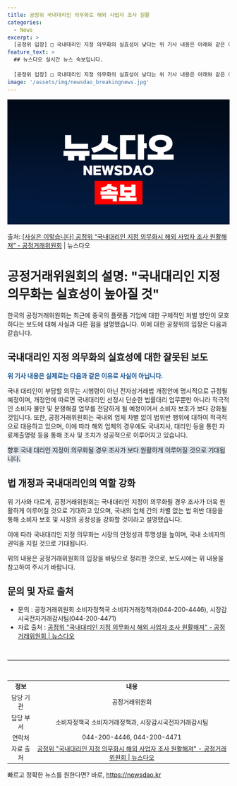 ```yaml
---
title: 공정위 국내대리인 의무화로 해외 사업자 조사 원활
categories:
  - News
excerpt: >
  [공정위 입장] □ 국내대리인 지정 의무화의 실효성이 낮다는 위 기사 내용은 아래와 같은 이유로 사실이 아니…
feature_text: >
  ## 뉴스다오 실시간 뉴스 속보입니다.

  [공정위 입장] □ 국내대리인 지정 의무화의 실효성이 낮다는 위 기사 내용은 아래와 같은 이유로 사실이 아니…
image: '/assets/img/newsdao_breakingnews.jpg'
---
```


![뉴스다오 속보](/assets/img/newsdao_breakingnews.jpg)

<p>출처: <a href="https://newsdao.kr/3347" rel="dofollow">[사실은 이렇습니다] 공정위 “국내대리인 지정 의무화시 해외 사업자 조사 원활해져” - 공정거래위원회</a> | 뉴스다오</p>

<h1 data-ke-size="size26">공정거래위원회의 설명: "국내대리인 지정 의무화는 실효성이 높아질 것"</h1>
<p data-ke-size="size16"></p>

한국의 공정거래위원회는 최근에 중국의 플랫폼 기업에 대한 구체적인 처벌 방안이 모호하다는 보도에 대해 사실과 다른 점을 설명했습니다. 이에 대한 공정위의 입장은 다음과 같습니다.

<h2 data-ke-size="size24">국내대리인 지정 의무화의 실효성에 대한 잘못된 보도</h2>
<p data-ke-size="size16"></p>
<p data-ke-size="size16"><b><span style="color: #1a5490;">위 기사 내용은 실제로는 다음과 같은 이유로 사실이 아닙니다.</span></b></p>

<p data-ke-size="size16">국내 대리인이 부담할 의무는 시행령이 아닌 전자상거래법 개정안에 명시적으로 규정될 예정이며, 개정안에 따르면 국내대리인 선정시 단순한 법률대리 업무뿐만 아니라 적극적인 소비자 불만 및 분쟁해결 업무를 전담하게 될 예정이어서 소비자 보호가 보다 강화될 것입니다. 또한, 공정거래위원회는 국내외 업체 차별 없이 법위반 행위에 대하여 적극적으로 대응하고 있으며, 이에 따라 해외 업체의 경우에도 국내지사, 대리인 등을 통한 자료제출명령 등을 통해 조사 및 조치가 성공적으로 이루어지고 있습니다.</p>

<p data-ke-size="size16"><span style="background-color: #21538527;">향후 국내 대리인 지정이 의무화될 경우 조사가 보다 원활하게 이루어질 것으로 기대됩니다.</span></p>

<h2 data-ke-size="size24">법 개정과 국내대리인의 역할 강화</h2>
<p data-ke-size="size16"></p>
<p data-ke-size="size16">위 기사와 다르게, 공정거래위원회는 국내대리인 지정이 의무화될 경우 조사가 더욱 원활하게 이루어질 것으로 기대하고 있으며, 국내외 업체 간의 차별 없는 법 위반 대응을 통해 소비자 보호 및 시장의 공정성을 강화할 것이라고 설명했습니다.</p>
<p data-ke-size="size16">이에 따라 국내대리인 지정 의무화는 시장의 안정성과 투명성을 높이며, 국내 소비자의 권익을 지킬 것으로 기대됩니다.</p>

<p data-ke-size="size16">위의 내용은 공정거래위원회의 입장을 바탕으로 정리한 것으로, 보도시에는 위 내용을 참고하여 주시기 바랍니다.</p>
<h2 data-ke-size="size24">문의 및 자료 출처</h2>
<p data-ke-size="size16"></p>
<ul>
  <li>문의 : 공정거래위원회 소비자정책국 소비자거래정책과(044-200-4446), 시장감시국전자거래감시팀(044-200-4471)</li>
  <li>자료 출처 : <a href="https://newsdao.kr/3347">공정위 "국내대리인 지정 의무화시 해외 사업자 조사 원활해져" - 공정거래위원회 | 뉴스다오</a></li>
</ul>
<p data-ke-size="size16">&nbsp;</p>
<hr>
<p data-ke-size="size16">&nbsp;</p>
<table>
  <tbody>
    <tr>
      <td style="text-align: center; height: 17px;"><b>정보</b></td>
      <td style="text-align: center; height: 17px;"><b>내용</b></td>
    </tr>
    <tr>
      <td style="text-align: center; height: 17px;">담당 기관</td>
      <td style="text-align: center; height: 17px;">공정거래위원회</td>
    </tr>
    <tr>
      <td style="text-align: center; height: 17px;">담당 부서</td>
      <td style="text-align: center; height: 17px;">소비자정책국 소비자거래정책과, 시장감시국전자거래감시팀</td>
    </tr>
    <tr>
      <td style="text-align: center; height: 17px;">연락처</td>
      <td style="text-align: center; height: 17px;">044-200-4446, 044-200-4471</td>
    </tr>
    <tr>
      <td style="text-align: center; height: 17px;">자료 출처</td>
      <td style="text-align: center; height: 17px;"><a href="https://newsdao.kr/3347">공정위 "국내대리인 지정 의무화시 해외 사업자 조사 원활해져" - 공정거래위원회 | 뉴스다오</a></td>
    </tr>
  </tbody>
</table> 

빠르고 정확한 뉴스를 원한다면? 바로, <a href="https://newsdao.kr" rel="dofollow">https://newsdao.kr</a>


